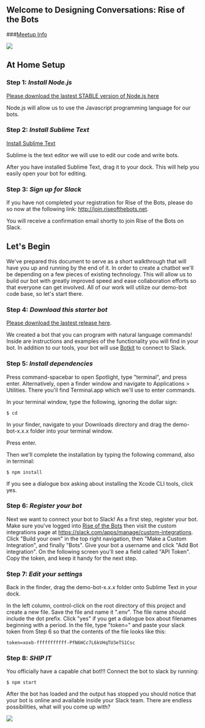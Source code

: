 ## Welcome to Designing Conversations: Rise of the Bots

###<a href="http://www.meetup.com/Huge-LA/events/228204876/" target="_blank">Meetup Info</a>

![](http://i.giphy.com/osicrp6ErKw9i.gif)

## At Home Setup

### Step 1: *Install Node.js*

<a href="https://nodejs.org/en/" target="_blank">Please download the lastest STABLE version of Node.js here</a>

Node.js will allow us to use the Javascript programming language for our bots.

### Step 2: *Install Sublime Text*

<a href="http://www.sublimetext.com" target="_blank">Install Sublime Text</a>

Sublime is the text editor we will use to edit our code and write bots.

After you have installed Sublime Text, drag it to your dock. This will help you easily open your bot for editing.

### Step 3: *Sign up for Slack*

If you have not completed your registration for Rise of the Bots, please do so now at the following link:
<a href="http://join.riseofthebots.net">http://join.riseofthebots.net</a>.

You will receive a confirmation email shortly to join Rise of the Bots on Slack.

## Let's Begin

We've prepared this document to serve as a short walkthrough that will have you
up and running by the end of it. In order to create a chatbot we'll be depending
on a few pieces of existing technology. This will allow us to build our bot
with greatly improved speed and ease collaboration efforts so that everyone can
get involved. All of our work will utilize our demo-bot code base, so let's start there.


### Step 4: *Download this starter bot*

<a href="https://github.com/davidsicher/demo-bot/releases" target="_blank">Please download the lastest release here</a>.

We created a bot that you can program with natural language commands!
Inside are instructions and examples of the functionality you will find in your bot.
In addition to our tools, your bot will use <a href="https://github.com/howdyai/botkit" target="_blank">Botkit</a> to connect to Slack.

### Step 5: *Install dependencies*

Press command-spacebar to open Spotlight, type "terminal", and press enter. Alternatively, open a finder window
and navigate to Applications > Utilities. There you'll find Terminal.app which we'll use to enter commands.

In your terminal window, type the following, ignoring the dollar sign:

	$ cd 

In your finder, navigate to your Downloads directory and drag the demo-bot-x.x.x folder into your terminal window.

Press enter.

Then we'll complete the installation by typing the following command, also in terminal:

    $ npm install

If you see a dialogue box asking about installing the Xcode CLI tools, click yes.

### Step 6: *Register your bot*

Next we want to connect your bot to Slack! As a first step, register your bot.
Make sure you've logged into
<a href="https://riseofthebots.slack.com/" target="_blank">Rise of the Bots</a>
then visit the custom integrations page at
<a href="https://slack.com/apps/manage/custom-integrations" target="_blank">https://slack.com/apps/manage/custom-integrations</a>.
Click "Build your own" in the top right navigation, then "Make a Custom
Integration", and finally "Bots". Give your bot a username and click "Add Bot
integration". On the following screen you'll see a field called "API Token".
Copy the token, and keep it handy for the next step.

### Step 7: *Edit your settings*

Back in the finder, drag the demo-bot-x.x.x folder onto Sublime Text in your dock.

In the left column, control-click on the root directory of this project and
create a new file. Save the file and name it ".env".  The file name should include
the dot prefix. Click "yes" if you get a dialogue box about filenames beginning with a
period. In the file, type "token=" and paste your slack token from Step 6 so that the
contents of the file looks like this:

    token=xoxb-fffffffffff-PfN6HCc7L6kVHqTU3eTS1Csc

### Step 8: *SHIP IT*

You officially have a capable chat bot!!! Connect the bot to slack by running:

    $ npm start

After the bot has loaded and the output has stopped you should notice that
your bot is online and available inside your Slack team. There are endless
possibilities, what will you come up with?

![](http://i.giphy.com/CDMz3fckRXXDG.gif)
